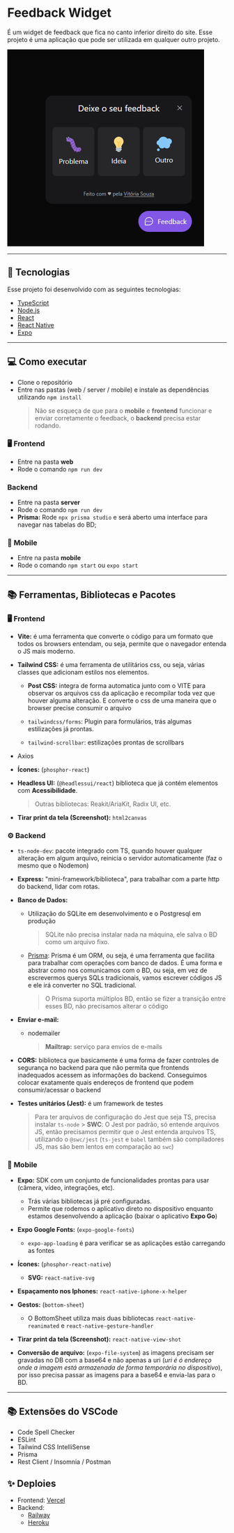 # Feedback Widget

É um widget de feedback que fica no canto inferior direito do site. Esse projeto é uma aplicação que pode ser utilizada em qualquer outro projeto.

![Feedback Widget](./images/widget.png)

---

## 🚀 Tecnologias

Esse projeto foi desenvolvido com as seguintes tecnologias:

- [TypeScript](https://www.typescriptlang.org/)
- [Node.js](https://nodejs.org/en/)
- [React](https://reactjs.org)
- [React Native](https://facebook.github.io/react-native/)
- [Expo](https://expo.io/)

---

## 💻 Como executar

- Clone o repositório
- Entre nas pastas (web / server / mobile) e instale as dependências utilizando `npm install`
  > Não se esqueça de que para o **mobile** e **frontend** funcionar e enviar corretamente o feedback, o **backend** precisa estar rodando.

### 🖥 **Frontend**

- Entre na pasta **web**
- Rode o comando `npm run dev`

### **Backend**

- Entre na pasta **server**
- Rode o comando `npm run dev`
- **Prisma:** Rode `npx prisma studio` e será aberto uma interface para navegar nas tabelas do BD;

### 📱 **Mobile**

- Entre na pasta **mobile**
- Rode o comando `npm start` ou `expo start`

---

## 📚 Ferramentas, Bibliotecas e Pacotes

### 🖥 **Frontend**

- **Vite:** é uma ferramenta que converte o código para um formato que todos os browsers entendam, ou seja, permite que o navegador entenda o JS mais moderno.

- **Tailwind CSS:** é uma ferramenta de utilitários css, ou seja, várias classes que adicionam estilos nos elementos.

  - **Post CSS:** integra de forma automatica junto com o VITE para observar os arquivos css da aplicação e recompilar toda vez que houver alguma alteração. E converte o css de uma maneira que o browser precise consumir o arquivo

  - `tailwindcss/forms`: Plugin para formulários, trás algumas estilizações já prontas.
  - `tailwind-scrollbar`: estilizações prontas de scrollbars

- Axios

- **Ícones:** (`phosphor-react`)

- **Headless UI:** (`@headlessui/react`) biblioteca que já contém elementos com **Acessibilidade**.

  > Outras bibliotecas: Reakit/AriaKit, Radix UI, etc.

- **Tirar print da tela (Screenshot):** `html2canvas`

### ⚙ **Backend**

- `ts-node-dev`: pacote integrado com TS, quando houver qualquer alteração em algum arquivo, reinicia o servidor automaticamente (faz o mesmo que o Nodemon)

- **Express:** "mini-framework/biblioteca", para trabalhar com a parte http do backend, lidar com rotas.

- **Banco de Dados:**

  - Utilização do SQLite em desenvolvimento e o Postgresql em produção

    > SQLite não precisa instalar nada na máquina, ele salva o BD como um arquivo fixo.

  - [Prisma](https://www.prisma.io/): Prisma é um ORM, ou seja, é uma ferramenta que facilita para trabalhar com operações com banco de dados. É uma forma e abstrar como nos comunicamos com o BD, ou seja, em vez de escrevermos querys SQLs tradicionais, vamos escrever códigos JS e ele irá converter no SQL tradicional.
    > O Prisma suporta múltiplos BD, então se fizer a transição entre esses BD, não precisamos alterar o código

- **Enviar e-mail:**

  - nodemailer
    > **Mailtrap:** serviço para envios de e-mails

- **CORS:** biblioteca que basicamente é uma forma de fazer controles de segurança no backend para que não permita que frontends inadequados acessem as informações do backend. Conseguimos colocar exatamente quais endereços de frontend que podem consumir/acessar o backend

- **Testes unitários (Jest):** é um framework de testes
  > Para ter arquivos de configuração do Jest que seja TS, precisa instalar `ts-node` > **SWC**: O Jest por padrão, só entende arquivos JS, então precisamos permitir que o Jest entenda arquivos TS, utilizando o `@swc/jest` (`ts-jest` e `babel` também são compiladores JS, mas são bem lentos em comparação ao `swc`)

### 📱 **Mobile**

- **Expo:** SDK com um conjunto de funcionalidades prontas para usar (câmera, vídeo, integrações, etc).

  - Trás várias bibliotecas já pré configuradas.
  - Permite que rodemos o aplicativo direto no dispositivo enquanto estamos desenvolvendo a aplicação (baixar o aplicativo **Expo Go**)

- **Expo Google Fonts:** (`expo-google-fonts`)

  - `expo-app-loading` é para verificar se as aplicações estão carregando as fontes

- **Ícones:** (`phosphor-react-native`)

  - **SVG:** `react-native-svg`

- **Espaçamento nos Iphones:** `react-native-iphone-x-helper`

- **Gestos:** (`bottom-sheet`)

  - O BottomSheet utiliza mais duas bibliotecas `react-native-reanimated` e `react-native-gesture-handler`

- **Tirar print da tela (Screenshot):** `react-native-view-shot`

- **Conversão de arquivo:** (`expo-file-system`) as imagens precisam ser gravadas no DB com a base64 e não apenas a uri (_uri é ó endereço onde a imagem está armazenada de forma temporária no dispositivo_), por isso precisa passar as imagens para a base64 e envia-las para o BD.

---

## 📚 Extensões do VSCode

- Code Spell Checker
- ESLint
- Tailwind CSS IntelliSense
- Prisma
- Rest Client / Insomnia / Postman

## ✨ Deploies

- Frontend: [Vercel](https://vercel.com/)
- Backend:
  - [Railway](https://railway.app/)
  - [Heroku](https://www.heroku.com/)
